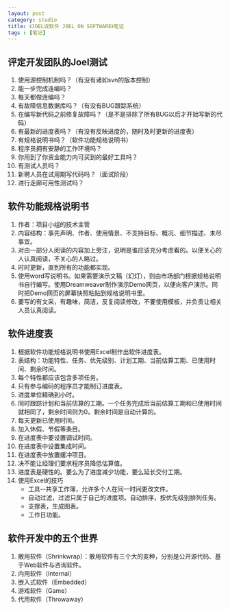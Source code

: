 ```yaml
---
layout: post
category: studio
title: 《JOEL说软件 JOEL ON SOFTWARE》笔记 
tags : [笔记]
---
```


## 评定开发团队的Joel测试  ##

1. 使用源控制机制吗？（有没有诸如svn的版本控制） 
2. 能一步完成连编吗？ 
3. 每天都做连编吗？ 
4. 有故障信息数据库吗？（有没有BUG跟踪系统） 
5. 在编写新代码之前修复故障吗？（是不是排除了所有BUG以后才开始写新的代码） 
6. 有最新的进度表吗？（有没有反映进度的，随时及时更新的进度表） 
7. 有规格说明书吗？（软件功能规格说明书） 
8. 程序员拥有安静的工作环境吗？ 
9. 你用到了你资金能力内可买到的最好工具吗？ 
10. 有测试人员吗？ 
11. 新聘人员在试用期写代码吗？（面试阶段） 
12. 进行走廊可用性测试吗？ 


## 软件功能规格说明书  ##

1. 作者：项目小组的技术主管 
2. 内容结构：事先声明、作者、使用情景、不支持目标、概况、细节描述、未尽事宜。 
3. 对由一部分人阅读的内容加上旁注，说明是谁应该充分考虑看的。以便关心的人认真阅读，不关心的人略过。 
4. 时时更新，直到所有的功能都实现。 
5. 使用word写说明书。如果需要演示文稿（幻灯），则由市场部门根据规格说明书自行编写。使用Dreamweaver制作演示Demo网页，以便向客户演示。同时把Demo网页的屏幕快照粘贴到规格说明书里。 
6. 要写的有文采，有趣味，简洁，反复阅读修改，不要使用模板，并负责让相关人员认真阅读。 

## 软件进度表  ##

1. 根据软件功能规格说明书使用Excel制作出软件进度表。 
2. 表结构：功能特性、任务、优先级别、计划工期、当前估算工期、已使用时间、剩余时间。 
3. 每个特性都应该包含多项任务。 
4. 只有参与编码的程序员才能制订进度表。 
5. 进度单位精确到小时。 
6. 同时跟踪计划和当前估算的工期。一个任务完成后当前估算工期和已使用时间就相同了，剩余时间则为0。剩余时间是自动计算的。 
7. 每天更新已使用时间。 
8. 加入休假、节假等条目。 
9. 在进度表中要设置调试时间。 
10. 在进度表中设置集成时间。 
11. 在进度表中放置缓冲项目。 
12. 决不能让经理们要求程序员降低估算值。 
13. 进度表是硬性的。要么为了进度减少功能，要么延长交付工期。 
14. 使用Excel的技巧 
    - 工具--共享工作簿，允许多个人在同一时间更改文件。 
    - 自动过滤，过滤只属于自己的进度项。自动排序，按优先级别排列任务。 
    - 支撑表，生成图表。 
    - 工作日功能。

## 软件开发中的五个世界 ##

1. 散用软件（Shrinkwrap）：散用软件有三个大的变种，分别是公开源代码、基于Web软件与咨询软件。      
2. 内用软件（Internal）
3. 嵌入式软件（Embedded）
4. 游戏软件（Game）
5. 代用软件（Throwaway）